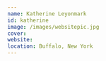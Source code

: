 ```yaml
---
name: Katherine Leyonmark
id: katherine
image: /images/websitepic.jpg
cover:
website:
location: Buffalo, New York
---
```

